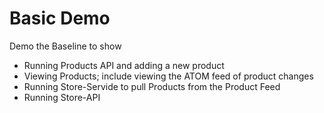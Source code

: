 # Basic Demo #
Demo the Baseline to show
 - Running Products API and adding a new product
 - Viewing Products; include viewing the ATOM feed of product changes
 - Running Store-Servide to pull Products from the Product Feed
 - Running Store-API